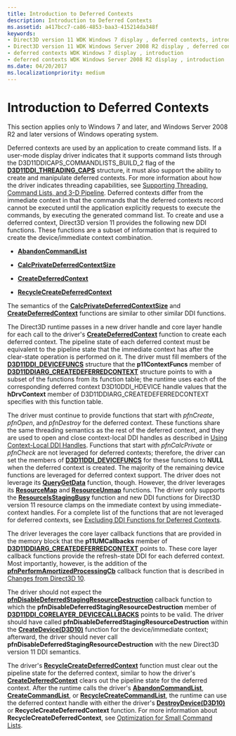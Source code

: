 ```yaml
---
title: Introduction to Deferred Contexts
description: Introduction to Deferred Contexts
ms.assetid: a417bcc7-ca86-4853-baa3-415214da348f
keywords:
- Direct3D version 11 WDK Windows 7 display , deferred contexts, introduction
- Direct3D version 11 WDK Windows Server 2008 R2 display , deferred contexts, introduction
- deferred contexts WDK Windows 7 display , introduction
- deferred contexts WDK Windows Server 2008 R2 display , introduction
ms.date: 04/20/2017
ms.localizationpriority: medium
---
```


# Introduction to Deferred Contexts


This section applies only to Windows 7 and later, and Windows Server 2008 R2 and later versions of Windows operating system.

Deferred contexts are used by an application to create command lists. If a user-mode display driver indicates that it supports command lists through the D3D11DDICAPS\_COMMANDLISTS\_BUILD\_2 flag of the [**D3D11DDI\_THREADING\_CAPS**](/windows-hardware/drivers/ddi/d3d10umddi/ns-d3d10umddi-d3d11ddi_threading_caps) structure, it must also support the ability to create and manipulate deferred contexts. For more information about how the driver indicates threading capabilities, see [Supporting Threading, Command Lists, and 3-D Pipeline](supporting-threading--command-lists--and-3-d-pipeline.md). Deferred contexts differ from the immediate context in that the commands that the deferred contexts record cannot be executed until the application explicitly requests to execute the commands, by executing the generated command list. To create and use a deferred context, Direct3D version 11 provides the following new DDI functions. These functions are a subset of information that is required to create the device/immediate context combination.

-   [**AbandonCommandList**](/windows-hardware/drivers/ddi/d3d10umddi/nc-d3d10umddi-pfnd3d11ddi_abandoncommandlist)

-   [**CalcPrivateDeferredContextSize**](/windows-hardware/drivers/ddi/d3d10umddi/nc-d3d10umddi-pfnd3d11ddi_calcprivatedeferredcontextsize)

-   [**CreateDeferredContext**](/windows-hardware/drivers/ddi/d3d10umddi/nc-d3d10umddi-pfnd3d11ddi_createdeferredcontext)

-   [**RecycleCreateDeferredContext**](/windows-hardware/drivers/ddi/d3d10umddi/nc-d3d10umddi-pfnd3d11ddi_recyclecreatedeferredcontext)

The semantics of the [**CalcPrivateDeferredContextSize**](/windows-hardware/drivers/ddi/d3d10umddi/nc-d3d10umddi-pfnd3d11ddi_calcprivatedeferredcontextsize) and [**CreateDeferredContext**](/windows-hardware/drivers/ddi/d3d10umddi/nc-d3d10umddi-pfnd3d11ddi_createdeferredcontext) functions are similar to other similar DDI functions.

The Direct3D runtime passes in a new driver handle and core layer handle for each call to the driver's [**CreateDeferredContext**](/windows-hardware/drivers/ddi/d3d10umddi/nc-d3d10umddi-pfnd3d11ddi_createdeferredcontext) function to create each deferred context. The pipeline state of each deferred context must be equivalent to the pipeline state that the immediate context has after the clear-state operation is performed on it. The driver must fill members of the [**D3D11DDI\_DEVICEFUNCS**](/windows-hardware/drivers/ddi/d3d10umddi/ns-d3d10umddi-d3d11ddi_devicefuncs) structure that the **p11ContextFuncs** member of [**D3D11DDIARG\_CREATEDEFERREDCONTEXT**](/windows-hardware/drivers/ddi/d3d10umddi/ns-d3d10umddi-d3d11ddiarg_createdeferredcontext) structure points to with a subset of the functions from its function table; the runtime uses each of the corresponding deferred context D3D10DDI\_HDEVICE handle values that the **hDrvContext** member of D3D11DDIARG\_CREATEDEFERREDCONTEXT specifies with this function table.

The driver must continue to provide functions that start with *pfnCreate*, *pfnOpen*, and *pfnDestroy* for the deferred context. These functions share the same threading semantics as the rest of the deferred context, and they are used to open and close context-local DDI handles as described in [Using Context-Local DDI Handles](using-context-local-ddi-handles.md). Functions that start with *pfnCalcPrivate* or *pfnCheck* are not leveraged for deferred contexts; therefore, the driver can set the members of [**D3D11DDI\_DEVICEFUNCS**](/windows-hardware/drivers/ddi/d3d10umddi/ns-d3d10umddi-d3d11ddi_devicefuncs) for these functions to **NULL** when the deferred context is created. The majority of the remaining device functions are leveraged for deferred context support. The driver does not leverage its [**QueryGetData**](/windows-hardware/drivers/ddi/d3d10umddi/nc-d3d10umddi-pfnd3d10ddi_querygetdata) function, though. However, the driver leverages its [**ResourceMap**](/windows-hardware/drivers/ddi/d3d10umddi/nc-d3d10umddi-pfnd3d10ddi_resourcemap) and [**ResourceUnmap**](/windows-hardware/drivers/ddi/d3d10umddi/nc-d3d10umddi-pfnd3d10ddi_resourceunmap) functions. The driver only supports the [**ResourceIsStagingBusy**](/windows-hardware/drivers/ddi/d3d10umddi/nc-d3d10umddi-pfnd3d10ddi_resourceisstagingbusy) function and new DDI functions for Direct3D version 11 resource clamps on the immediate context by using immediate-context handles. For a complete list of the functions that are not leveraged for deferred contexts, see [Excluding DDI Functions for Deferred Contexts](excluding-ddi-functions-for-deferred-contexts.md).

The driver leverages the core layer callback functions that are provided in the memory block that the **p11UMCallbacks** member of [**D3D11DDIARG\_CREATEDEFERREDCONTEXT**](/windows-hardware/drivers/ddi/d3d10umddi/ns-d3d10umddi-d3d11ddiarg_createdeferredcontext) points to. These core layer callback functions provide the refresh-state DDI for each deferred context. Most importantly, however, is the addition of the [**pfnPerformAmortizedProcessingCb**](/windows-hardware/drivers/ddi/d3d10umddi/nc-d3d10umddi-pfnd3d11ddi_perform_amortized_processing_cb) callback function that is described in [Changes from Direct3D 10](changes-from-direct3d-10.md).

The driver should not expect the [**pfnDisableDeferredStagingResourceDestruction**](/windows-hardware/drivers/ddi/d3d10umddi/nc-d3d10umddi-pfnd3d10ddi_disable_deferred_staging_resource_destruction_cb) callback function to which the **pfnDisableDeferredStagingResourceDestruction** member of [**D3D11DDI\_CORELAYER\_DEVICECALLBACKS**](/windows-hardware/drivers/ddi/d3d10umddi/ns-d3d10umddi-d3d11ddi_corelayer_devicecallbacks) points to be valid. The driver should have called **pfnDisableDeferredStagingResourceDestruction** within the [**CreateDevice(D3D10)**](/windows-hardware/drivers/ddi/d3d10umddi/nc-d3d10umddi-pfnd3d10ddi_createdevice) function for the device/immediate context; afterward, the driver should never call **pfnDisableDeferredStagingResourceDestruction** with the new Direct3D version 11 DDI semantics.

The driver's [**RecycleCreateDeferredContext**](/windows-hardware/drivers/ddi/d3d10umddi/nc-d3d10umddi-pfnd3d11ddi_recyclecreatedeferredcontext) function must clear out the pipeline state for the deferred context, similar to how the driver's [**CreateDeferredContext**](/windows-hardware/drivers/ddi/d3d10umddi/nc-d3d10umddi-pfnd3d11ddi_createdeferredcontext) clears out the pipeline state for the deferred context. After the runtime calls the driver's [**AbandonCommandList**](/windows-hardware/drivers/ddi/d3d10umddi/nc-d3d10umddi-pfnd3d11ddi_abandoncommandlist), [**CreateCommandList**](/windows-hardware/drivers/ddi/d3d10umddi/nc-d3d10umddi-pfnd3d11ddi_createcommandlist), or [**RecycleCreateCommandList**](/windows-hardware/drivers/ddi/d3d10umddi/nc-d3d10umddi-pfnd3d11ddi_recyclecreatecommandlist), the runtime can use the deferred context handle with either the driver's [**DestroyDevice(D3D10)**](/windows-hardware/drivers/ddi/d3d10umddi/nc-d3d10umddi-pfnd3d10ddi_destroydevice) or **RecycleCreateDeferredContext** function. For more information about **RecycleCreateDeferredContext**, see [Optimization for Small Command Lists](supporting-command-lists.md).

 

